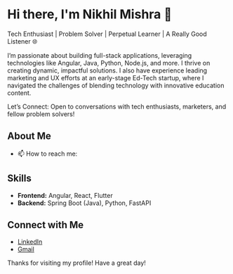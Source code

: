 # Hi there, I'm Nikhil Mishra 👋

Tech Enthusiast | Problem Solver | Perpetual Learner | A Really Good Listener 🌐

I’m passionate about building full-stack applications, leveraging technologies like Angular, Java, Python, Node.js, and more. I thrive on creating dynamic, impactful solutions.
I also have experience leading marketing and UX efforts at an early-stage Ed-Tech startup, where I navigated the challenges of blending technology with innovative education content.

Let’s Connect:
Open to conversations with tech enthusiasts, marketers, and fellow problem solvers!

## About Me

- 📫 How to reach me:

## Skills

- **Frontend:** Angular, React, Flutter
- **Backend:** Spring Boot (Java), Python, FastAPI

## Connect with Me

- [LinkedIn](https://www.linkedin.com/in/nikhilkumarmishra/)
- [Gmail](nikhilkumarmishra2@gmail.com)

Thanks for visiting my profile! Have a great day!
